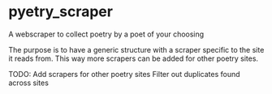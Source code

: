 # pyetry_scraper
A webscraper to collect poetry by a poet of your choosing

The purpose is to have a generic structure with a scraper specific to the site it reads from. This way more scrapers can be added for other poetry sites.

TODO:
  Add scrapers for other poetry sites
  Filter out duplicates found across sites
